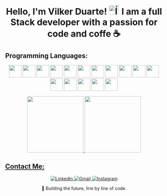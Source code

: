 
<h1 align="center">Hello, I'm Vilker Duarte! <img src="https://media.giphy.com/media/f9jQLaKJJl6dL0AmmZ/giphy.gif" alt="Ícone de terminal digitando" width="30px" style="margin-right: 10px; border-radius: 10%; /> </h1>    

            
## I am a full Stack developer with a passion for code and coffe ☕
  
## Programming Languages:
<p align="center">
  <img width="40px" src="https://cdn.jsdelivr.net/gh/devicons/devicon/icons/html5/html5-original-wordmark.svg" width="40" height="40" "/>
  <img width="40px" src="https://cdn.jsdelivr.net/gh/devicons/devicon/icons/css3/css3-original-wordmark.svg" width="40" height="40" />
  <img loading="lazy" src="https://cdn.jsdelivr.net/gh/devicons/devicon/icons/git/git-original.svg" width="40" height="40"/>
  <img loading="lazy" src="https://cdn.jsdelivr.net/gh/devicons/devicon@latest/icons/php/php-original.svg" width="40" height="40"/>
  <img loading="lazy" src="https://cdn.jsdelivr.net/gh/devicons/devicon@latest/icons/nodejs/nodejs-original-wordmark.svg" width="40" height="40"/>
  <img loading="lazy" src="https://cdn.jsdelivr.net/gh/devicons/devicon@latest/icons/javascript/javascript-original.svg" width="40" height="40"/>
  <img loading="lazy" src="https://cdn.jsdelivr.net/gh/devicons/devicon@latest/icons/cplusplus/cplusplus-original.svg" width="40" height="40"/>
  <img loading="lazy" src="https://cdn.jsdelivr.net/gh/devicons/devicon@latest/icons/mysql/mysql-original-wordmark.svg" width="40" height="40"/>
  <img loading="lazy" src="https://cdn.jsdelivr.net/gh/devicons/devicon@latest/icons/android/android-plain.svg" width="40" height="40"/>
  <img loading="lazy" src="https://cdn.jsdelivr.net/gh/devicons/devicon@latest/icons/objectivec/objectivec-plain.svg" width="40" height="40"/>
  <img loading="lazy" src="https://cdn.jsdelivr.net/gh/devicons/devicon@latest/icons/swift/swift-original.svg" width="40" height="40"/>
  <img loading="lazy" src="https://cdn.jsdelivr.net/gh/devicons/devicon@latest/icons/delphi/delphi-plain.svg" width="40" height="40"/>
  <img loading="lazy"  src="https://cdn.jsdelivr.net/gh/devicons/devicon@latest/icons/bash/bash-original.svg" width="40" height="40"/>
  <img loading="lazy" src="https://cdn.jsdelivr.net/gh/devicons/devicon@latest/icons/java/java-original.svg" width="40" height="40"/>
  <img loading="lazy" src="https://cdn.jsdelivr.net/gh/devicons/devicon@latest/icons/python/python-original.svg" width="40" height="40"/>
  <img loading="lazy" src="https://cdn.jsdelivr.net/gh/devicons/devicon@latest/icons/csharp/csharp-plain.svg" width="40" height="40"/>
</p>
<div>
  <p align="center" >
  <a href="https://github.com/vilkerduarte">
    <img loading="lazy" height="180em" src="https://github-readme-stats.vercel.app/api/top-langs/?username=vilkerduarte&layout=compact&langs_count=7&theme=holi"/>
    <img loading="lazy" height="180em" src="https://github-readme-stats.vercel.app/api?username=vilkerduarte&show_icons=true&theme=holi&include_all_commits=true&count_private=true"/>
    </p>
</div>

## Contact Me:
<p align="center" >
  <a href="https://www.linkedin.com/in/vilker-duarte/" target="_blank">
    <img src="https://img.shields.io/badge/LinkedIn-0077B5?style=for-the-badge&logo=linkedin&logoColor=white" alt="LinkedIn" />
  </a>
  <a href="mailto:vilkerdurate@gmail.com">
    <img src="https://img.shields.io/badge/Gmail-D14836?style=for-the-badge&logo=gmail&logoColor=white" alt="Gmail" />
  </a>
  <a href="https://www.instagram.com/vilkerduarte" target="_blank">
    <img src="https://img.shields.io/badge/Instagram-E4405F?style=for-the-badge&logo=instagram&logoColor=white" alt="Instagram" />
  </a>
</p>

<p align="center">
  🚀 Building the future, line by line of code.
</p>
